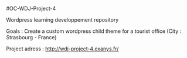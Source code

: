 #OC-WDJ-Project-4

Wordpress learning developpement repository

Goals : Create a custom wordpress child theme for a tourist office (City : Strasbourg - France)

Project adress : http://wdj-project-4.exanys.fr/
